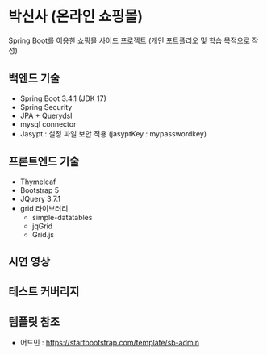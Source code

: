 # 박신사 (온라인 쇼핑몰)
Spring Boot를 이용한 쇼핑몰 사이드 프로젝트 
(개인 포트폴리오 및 학습 목적으로 작성)

## 백엔드 기술

* Spring Boot 3.4.1 (JDK 17)
* Spring Security
* JPA + Querydsl
* mysql connector
* Jasypt : 설정 파일 보안 적용 (jasyptKey : mypasswordkey)


## 프론트엔드 기술

* Thymeleaf
* Bootstrap 5
* JQuery 3.7.1
* grid 라이브러리
	* simple-datatables
	* jqGrid
	* Grid.js


## 시연 영상


## 테스트 커버리지


## 템플릿 참조

* 어드민 : https://startbootstrap.com/template/sb-admin




